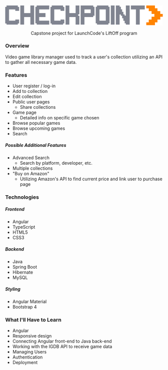 <p align="center">
  <img src="https://raw.githubusercontent.com/T-Mev/checkpoint/master/src/main/checkpoint-frontend/src/assets/img/Logo.png">
   <p align="center">Capstone project for LaunchCode's LiftOff program</p>
</p>

### Overview
Video game library manager used to track a user's collection utilizing an API to gather all necessary game data.

### Features
* User register / log-in
* Add to collection
* Edit collection
* Public user pages
    * Share collections
* Game page
    * Detailed info on specific game chosen
* Browse popular games
* Browse upcoming games
* Search

##### Possible Additional Features
* Advanced Search
    * Search by platform, developer, etc.
* Multiple collections
* "Buy on Amazon" 
    * Utilizing Amazon's API to find current price and link user to purchase page

### Technologies
##### Frontend
* Angular
* TypeScript
* HTML5
* CSS3
##### Backend
* Java
* Spring Boot
* Hibernate
* MySQL
##### Styling
* Angular Material
* Bootstrap 4

### What I'll Have to Learn
* Angular
* Responsive design
* Connecting Angular front-end to Java back-end
* Working with the IGDB API to receive game data
* Managing Users
* Authentication
* Deployment


